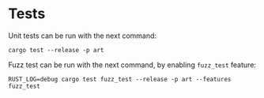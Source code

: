 # Tests

Unit tests can be run with the next command:
```shell
cargo test --release -p art
```

Fuzz test can be run with the next command, by enabling `fuzz_test` feature:
```shell
RUST_LOG=debug cargo test fuzz_test --release -p art --features fuzz_test
```